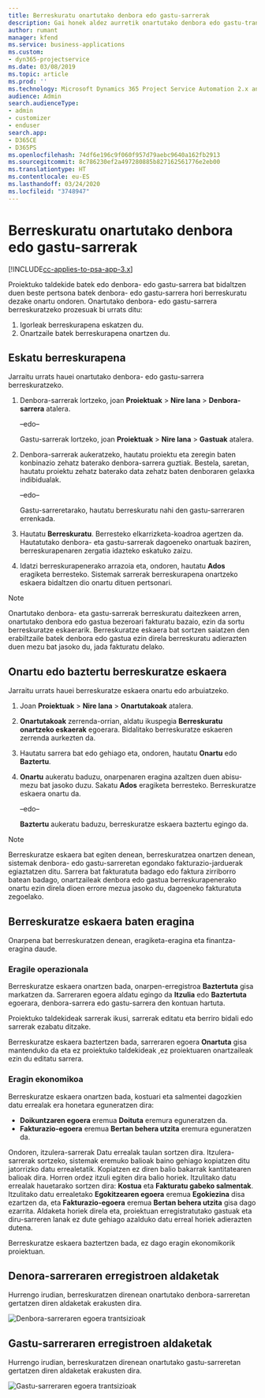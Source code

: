 ```yaml
---
title: Berreskuratu onartutako denbora edo gastu-sarrerak
description: Gai honek aldez aurretik onartutako denbora edo gastu-transakzioa berreskuratzeari buruzko informazioa eskaintzen du.
author: rumant
manager: kfend
ms.service: business-applications
ms.custom:
- dyn365-projectservice
ms.date: 03/08/2019
ms.topic: article
ms.prod: ''
ms.technology: Microsoft Dynamics 365 Project Service Automation 2.x and 3.x
audience: Admin
search.audienceType:
- admin
- customizer
- enduser
search.app:
- D365CE
- D365PS
ms.openlocfilehash: 74df6e196c9f060f957d79aebc9640a162fb2913
ms.sourcegitcommit: 8c786230ef2a497280885b827162561776e2eb00
ms.translationtype: HT
ms.contentlocale: eu-ES
ms.lasthandoff: 03/24/2020
ms.locfileid: "3748947"
---
```

# <a name="recall-approved-time-or-expense-entries"></a>Berreskuratu onartutako denbora edo gastu-sarrerak

[!INCLUDE[cc-applies-to-psa-app-3.x](../includes/cc-applies-to-psa-app-3x.md)]

Proiektuko taldekide batek edo denbora- edo gastu-sarrera bat bidaltzen duen beste pertsona batek denbora- edo gastu-sarrera hori berreskuratu dezake onartu ondoren. Onartutako denbora- edo gastu-sarrera berreskuratzeko prozesuak bi urrats ditu:

1. Igorleak berreskurapena eskatzen du.
2. Onartzaile batek berreskurapena onartzen du.

## <a name="request-a-recall"></a>Eskatu berreskurapena

Jarraitu urrats hauei onartutako denbora- edo gastu-sarrera berreskuratzeko.

1. Denbora-sarrerak lortzeko, joan **Proiektuak** \> **Nire lana** \> **Denbora-sarrera** atalera.

    –edo–

    Gastu-sarrerak lortzeko, joan **Proiektuak** \> **Nire lana** \> **Gastuak** atalera.

2. Denbora-sarrerak aukeratzeko, hautatu proiektu eta zeregin baten konbinazio zehatz baterako denbora-sarrera guztiak. Bestela, saretan, hautatu proiektu zehatz baterako data zehatz baten denboraren gelaxka indibidualak.

    –edo–

    Gastu-sarreretarako, hautatu berreskuratu nahi den gastu-sarreraren errenkada.

3. Hautatu **Berreskuratu**. Berresteko elkarrizketa-koadroa agertzen da. Hautatutako denbora- eta gastu-sarrerak dagoeneko onartuak baziren, berreskurapenaren zergatia idazteko eskatuko zaizu.
4. Idatzi berreskurapenerako arrazoia eta, ondoren, hautatu **Ados** eragiketa berresteko. Sistemak sarrerak berreskurapena onartzeko eskaera bidaltzen dio onartu dituen pertsonari.

> [!NOTE]
> Onartutako denbora- eta gastu-sarrerak berreskuratu daitezkeen arren, onartutako denbora edo gastua bezeroari fakturatu bazaio, ezin da sortu berreskuratze eskaerarik. Berreskuratze eskaera bat sortzen saiatzen den erabiltzaile batek denbora edo gastua ezin direla berreskuratu adierazten duen mezu bat jasoko du, jada fakturatu delako.

## <a name="approve-or-reject-a-recall-request"></a>Onartu edo baztertu berreskuratze eskaera

Jarraitu urrats hauei berreskuratze eskaera onartu edo arbuiatzeko.

1. Joan **Proiektuak** \> **Nire lana** \> **Onartutakoak** atalera.
2. **Onartutakoak** zerrenda-orrian, aldatu ikuspegia **Berreskuratu onartzeko eskaerak** egoerara. Bidalitako berreskuratze eskaeren zerrenda aurkezten da.
3. Hautatu sarrera bat edo gehiago eta, ondoren, hautatu **Onartu** edo **Baztertu**.
4. **Onartu** aukeratu baduzu, onarpenaren eragina azaltzen duen abisu-mezu bat jasoko duzu. Sakatu **Ados** eragiketa berresteko. Berreskuratze eskaera onartu da.

    –edo–

    **Baztertu** aukeratu baduzu, berreskuratze eskaera baztertu egingo da.

> [!NOTE]
> Berreskuratze eskaera bat egiten denean, berreskuratzea onartzen denean, sistemak denbora- edo gastu-sarreretan egondako fakturazio-jarduerak egiaztatzen ditu. Sarrera bat fakturatuta badago edo faktura zirriborro batean badago, onartzaileak denbora edo gastua berreskurapenerako onartu ezin direla dioen errore mezua jasoko du, dagoeneko fakturatuta zegoelako.

## <a name="impact-of-a-recall-request"></a>Berreskuratze eskaera baten eragina

Onarpena bat berreskuratzen denean, eragiketa-eragina eta finantza-eragina daude.

### <a name="operational-impact"></a>Eragile operazionala

Berreskuratze eskaera onartzen bada, onarpen-erregistroa **Baztertuta** gisa markatzen da. Sarreraren egoera aldatu egingo da **Itzulia** edo **Baztertuta** egoerara, denbora-sarrera edo gastu-sarrera den kontuan hartuta.

Proiektuko taldekideak sarrerak ikusi, sarrerak editatu eta berriro bidali edo sarrerak ezabatu ditzake.

Berreskuratze eskaera baztertzen bada, sarreraren egoera **Onartuta** gisa mantenduko da eta ez proiektuko taldekideak ,ez proiektuaren onartzaileak ezin du editatu sarrera.

### <a name="financial-impact"></a>Eragin ekonomikoa

Berreskuratze eskaera onartzen bada, kostuari eta salmentei dagozkien datu errealak era honetara eguneratzen dira:

- **Doikuntzaren egoera** eremua **Doituta** eremura eguneratzen da.
- **Fakturazio-egoera** eremua **Bertan behera utzita** eremura eguneratzen da.

Ondoren, itzulera-sarrerak Datu errealak taulan sortzen dira. Itzulera-sarrerak sortzeko, sistemak eremuko balioak baino gehiago kopiatzen ditu jatorrizko datu errealetatik. Kopiatzen ez diren balio bakarrak kantitatearen balioak dira. Horren ordez itzuli egiten dira balio horiek. Itzulitako datu errealak hauetarako sortzen dira: **Kostua** eta **Fakturatu gabeko salmentak**. Itzulitako datu errealetako **Egokitzearen egoera** eremua **Egokiezina** disa ezartzen da, eta **Fakturazio-egoera** eremua **Bertan behera utzita** gisa dago ezarrita. Aldaketa horiek direla eta, proiektuan erregistratutako gastuak eta diru-sarreren lanak ez dute gehiago azalduko datu erreal horiek adierazten dutena.

Berreskuratze eskaera baztertzen bada, ez dago eragin ekonomikorik proiektuan.

## <a name="changes-to-time-entry-records"></a>Denora-sarreraren erregistroen aldaketak

Hurrengo irudian, berreskuratzen direnean onartutako denbora-sarreretan gertatzen diren aldaketak erakusten dira.

![Denbora-sarreraren egoera trantsizioak](media/TimeEntryStateTransitions.png)

## <a name="changes-to-expense-entry-records"></a>Gastu-sarreraren erregistroen aldaketak

Hurrengo irudian, berreskuratzen direnean onartutako gastu-sarreretan gertatzen diren aldaketak erakusten dira.

![Gastu-sarreraren egoera trantsizioak](media/ExpenseEntryStateTransitions.png)
